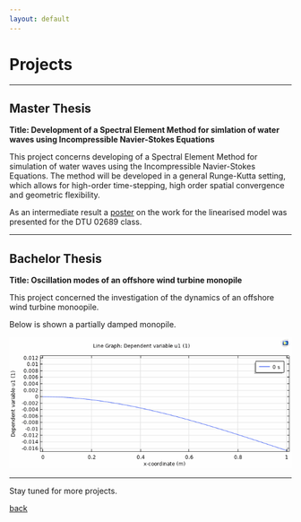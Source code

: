 ```yaml
---
layout: default
---
```


# Projects


* * *

## Master Thesis

**Title: Development of a Spectral Element Method for simlation of water waves using Incompressible Navier-Stokes Equations**

This project concerns developing of a Spectral Element Method for simulation of water waves using the Incompressible Navier-Stokes Equations. The method will be developed in a general Runge-Kutta setting, which allows for high-order time-stepping, high order spatial convergence and geometric flexibility. 

As an intermediate result a [poster](./NSE_Poster_linear.html) on the work for the linearised model was presented for the DTU 02689 class. 

* * *

## Bachelor Thesis

**Title: Oscillation modes of an offshore wind turbine monopile**

This project concerned the investigation of the dynamics of an offshore wind turbine monoopile. 

Below is shown a partially damped monopile. 

<img src="./image63.gif" />

* * *


Stay tuned for more projects.

[back](./)
